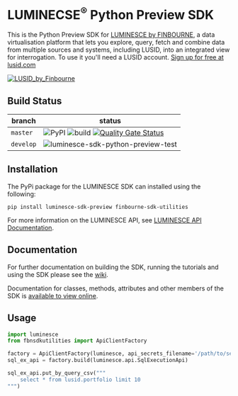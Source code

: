 # LUMINECSE<sup>®</sup> Python Preview SDK
This is the Python Preview SDK for [LUMINESCE by FINBOURNE](https://www.finbourne.com/luminesce/), a data virtualisation platform that lets you explore, query, fetch and combine data from multiple sources and systems, including LUSID, into an integrated view for interrogation. To use it you'll need a LUSID account. [Sign up for free at lusid.com](https://www.lusid.com/app/signup)

<a href="https://www.lusid.com/app/signup"><img src="https://content.finbourne.com/LUSID_repo.png" alt="LUSID_by_Finbourne"></a>

## Build Status

| branch | status |
| --- | --- |
| `master` |  ![PyPI](https://img.shields.io/pypi/v/luminesce-sdk-preview?color=blue) ![build](https://github.com/finbourne/luminesce-sdk-python-preview/workflows/luminesce-sdk-python-preview-test/badge.svg) [![Quality Gate Status](https://sonarcloud.io/api/project_badges/measure?project=finbourne_luminesce-sdk-python-preview&metric=alert_status)](https://sonarcloud.io/dashboard?id=finbourne_luminesce-sdk-python-preview) |
| `develop` | ![luminesce-sdk-python-preview-test](https://github.com/finbourne/luminesce-sdk-python-preview/workflows/luminesce-sdk-python-preview-test/badge.svg?branch=develop) |


## Installation

The PyPi package for the LUMINESCE SDK can installed using the following:

```
pip install luminesce-sdk-preview finbourne-sdk-utilities
```

For more information on the LUMINESCE API, see [LUMINESCE API Documentation](https://www.lusid.com/honeycomb/swagger/index.html).


## Documentation 

For further documentation on building the SDK, running the tutorials and using the SDK please see the [wiki](https://github.com/finbourne/luminesce-sdk-python-preview/wiki).

Documentation for classes, methods, attributes and other members of the SDK is [available to view online](https://luminesce-sdk-python-preview.readthedocs.io/en/latest/_autosummary/sdk.luminesce.html).


## Usage

```python
import luminesce
from fbnsdkutilities import ApiClientFactory

factory = ApiClientFactory(luminesce, api_secrets_filename='/path/to/secrets.json')
sql_ex_api = factory.build(luminesce.api.SqlExecutionApi)

sql_ex_api.put_by_query_csv("""
    select * from lusid.portfolio limit 10
""")
```